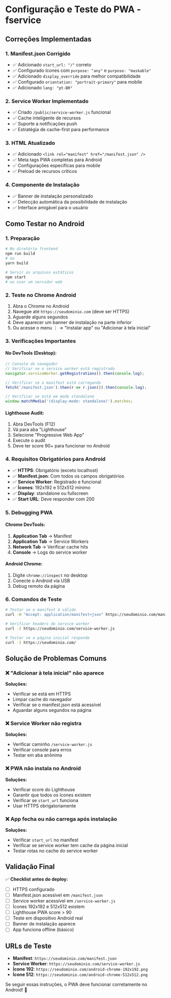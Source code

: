 # Configuração e Teste do PWA - fservice

## Correções Implementadas

### 1. **Manifest.json Corrigido**
- ✅ Adicionado `start_url: "/"` correto
- ✅ Configurado ícones com `purpose: "any"` e `purpose: "maskable"`
- ✅ Adicionado `display_override` para melhor compatibilidade
- ✅ Configurado `orientation: "portrait-primary"` para mobile
- ✅ Adicionado `lang: "pt-BR"`

### 2. **Service Worker Implementado**
- ✅ Criado `/public/service-worker.js` funcional
- ✅ Cache inteligente de recursos
- ✅ Suporte a notificações push
- ✅ Estratégia de cache-first para performance

### 3. **HTML Atualizado**
- ✅ Adicionado `<link rel="manifest" href="/manifest.json" />`
- ✅ Meta tags PWA completas para Android
- ✅ Configurações específicas para mobile
- ✅ Preload de recursos críticos

### 4. **Componente de Instalação**
- ✅ Banner de instalação personalizado
- ✅ Detecção automática da possibilidade de instalação
- ✅ Interface amigável para o usuário

## Como Testar no Android

### 1. **Preparação**
```bash
# No diretório frontend
npm run build
# ou
yarn build

# Servir os arquivos estáticos
npm start
# ou usar um servidor web
```

### 2. **Teste no Chrome Android**
1. Abra o Chrome no Android
2. Navegue até `https://seudominio.com` (deve ser HTTPS)
3. Aguarde alguns segundos
4. Deve aparecer um banner de instalação na parte inferior
5. Ou acesse o menu ⋮ → "Instalar app" ou "Adicionar à tela inicial"

### 3. **Verificações Importantes**

#### No DevTools (Desktop):
```javascript
// Console do navegador
// Verificar se o service worker está registrado
navigator.serviceWorker.getRegistrations().then(console.log);

// Verificar se o manifest está carregando
fetch('/manifest.json').then(r => r.json()).then(console.log);

// Verificar se está em modo standalone
window.matchMedia('(display-mode: standalone)').matches;
```

#### Lighthouse Audit:
1. Abra DevTools (F12)
2. Vá para aba "Lighthouse"
3. Selecione "Progressive Web App"
4. Execute o audit
5. Deve ter score 90+ para funcionar no Android

### 4. **Requisitos Obrigatórios para Android**

- ✅ **HTTPS**: Obrigatório (exceto localhost)
- ✅ **Manifest.json**: Com todos os campos obrigatórios
- ✅ **Service Worker**: Registrado e funcional
- ✅ **Ícones**: 192x192 e 512x512 mínimo
- ✅ **Display**: standalone ou fullscreen
- ✅ **Start URL**: Deve responder com 200

### 5. **Debugging PWA**

#### Chrome DevTools:
1. **Application Tab** → Manifest
2. **Application Tab** → Service Workers
3. **Network Tab** → Verificar cache hits
4. **Console** → Logs do service worker

#### Android Chrome:
1. Digite `chrome://inspect` no desktop
2. Conecte o Android via USB
3. Debug remoto da página

### 6. **Comandos de Teste**

```bash
# Testar se o manifest é válido
curl -H "Accept: application/manifest+json" https://seudominio.com/manifest.json

# Verificar headers do service worker
curl -I https://seudominio.com/service-worker.js

# Testar se a página inicial responde
curl -I https://seudominio.com/
```

## Solução de Problemas Comuns

### ❌ "Adicionar à tela inicial" não aparece
**Soluções:**
- Verificar se está em HTTPS
- Limpar cache do navegador
- Verificar se o manifest.json está acessível
- Aguardar alguns segundos na página

### ❌ Service Worker não registra
**Soluções:**
- Verificar caminho `/service-worker.js`
- Verificar console para erros
- Testar em aba anônima

### ❌ PWA não instala no Android
**Soluções:**
- Verificar score do Lighthouse
- Garantir que todos os ícones existem
- Verificar se `start_url` funciona
- Usar HTTPS obrigatoriamente

### ❌ App fecha ou não carrega após instalação
**Soluções:**
- Verificar `start_url` no manifest
- Verificar se service worker tem cache da página inicial
- Testar rotas no cache do service worker

## Validação Final

✅ **Checklist antes do deploy:**
- [ ] HTTPS configurado
- [ ] Manifest.json acessível em `/manifest.json`
- [ ] Service worker acessível em `/service-worker.js`
- [ ] Ícones 192x192 e 512x512 existem
- [ ] Lighthouse PWA score > 90
- [ ] Teste em dispositivo Android real
- [ ] Banner de instalação aparece
- [ ] App funciona offline (básico)

## URLs de Teste

- **Manifest**: `https://seudominio.com/manifest.json`
- **Service Worker**: `https://seudominio.com/service-worker.js`
- **Ícone 192**: `https://seudominio.com/android-chrome-192x192.png`
- **Ícone 512**: `https://seudominio.com/android-chrome-512x512.png`

Se seguir essas instruções, o PWA deve funcionar corretamente no Android! 🚀

